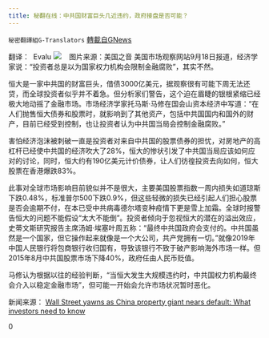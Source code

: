 ```yaml
---
title: 秘翻在线：中共国财富巨头几近违约，政府接盘是否可能？
---
```

`秘密翻譯組G-Translators` [轉載自GNews](https://gnews.org/zh-hans/1543647/)

翻译：  Evalu
![](https://assets.gnews.org/wp-content/uploads/2021/09/Screenshot-2021-09-20-121217.jpg)    图片来源：美国之音
美国市场观察网站9月18日报道，经济学家说：“投资者总是以为国家权力机构会限制金融腐败”，其实不然。

恒大是一家中共国的财富巨头，借债3000亿美元，据观察很有可能下周无法还贷，而全球投资者似乎并不着急。但分析家们警告，这个迫在眉睫的银根紧缩已经极大地动摇了金融市场。市场经济学家托马斯·马修在国会山资本经济中写道：“在人们抛售恒大债券和股票时，就影响到了其他资产，包括中共国国内和国外的财产，目前已经受到控制，也让投资者认为中共国当局会控制金融腐败。”

害怕经济泡沫被刺破一直是投资者对来自中共国的股票债券的担忧，对房地产的高杠杆已经使中共国的经济吹大了28%，恒大的惨状引发了中共国当局应该如何应对的讨论，同时，恒大约有190亿美元计价债券，让人们彷徨投资去向如何，恒大股票在香港爆跌83%。

此事对全球市场影响目前貌似并不是很大，主要美国股票指数一周内损失如道琼斯下跌0.48%，标准普尔500下跌0.9%，但这些轻微的损失已经引起人们担心股票是否会逾期不付，在本已受中共病毒德尔塔变种疫情下更是雪上加霜。全球时报警告恒大的问题不能假设“太大不能倒”。投资者倾向于忽视恒大的潜在的溢出效应，史蒂文斯研究报告主席汤姆·埃塞叶周五称：“最终中共国政府会支付的。中共国虽然是一个国家，但它操作起来就像是一个大公司，共产党拥有一切。”就像2019年中国人民银行将包商银行收归国有，导致该银行不致于破产影响海外市场一样。但2015年8月中共国股票市场下降40%，政府任由人民币贬值。

马修认为根据以往的经验判断，“当恒大发生大规模违约时，中共国权力机构最终会介入以稳定金融市场”，但可能一开始会允许市场状况暂时恶化。

新闻来源： [Wall Street yawns as China property giant nears default: What investors need to know](https://www.marketwatch.com/story/wall-street-yawns-as-china-property-giant-nears-default-what-investors-need-to-know-11631908197)



0
